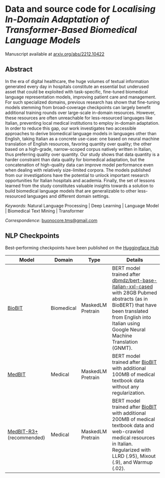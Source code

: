 # Data and source code for *Localising In-Domain Adaptation of Transformer-Based Biomedical Language Models*

Manuscript available at [arxiv.org/abs/2212.10422](https://arxiv.org/abs/2212.10422)


## Abstract

In the era of digital healthcare, the huge volumes of textual information generated every day in hospitals constitute an essential but underused asset that could be exploited with task-specific, fine-tuned biomedical language representation models, improving patient care and management. For such specialized domains, previous research has shown that fine-tuning models stemming from broad-coverage checkpoints can largely benefit additional training rounds over large-scale in-domain resources. However, these resources are often unreachable for less-resourced languages like Italian, preventing local medical institutions to employ in-domain adaptation. In order to reduce this gap, our work investigates two accessible approaches to derive biomedical language models in languages other than English, taking Italian as a concrete use-case: one based on neural machine translation of English resources, favoring quantity over quality; the other based on a high-grade, narrow-scoped corpus natively written in Italian, thus preferring quality over quantity. Our study shows that data quantity is a harder constraint than data quality for biomedical adaptation, but the concatenation of high-quality data can improve model performance even when dealing with relatively size-limited corpora. The models published from our investigations have the potential to unlock important research opportunities for Italian hospitals and academia. Finally, the set of lessons learned from the study constitutes valuable insights towards a solution to build biomedical language models that are generalizable to other less-resourced languages and different domain settings.

*Keywords*: Natural Language Processing | Deep Learning | Language Model | Biomedical Text Mining | Transformer

*Correspondence*: buonocore.tms@gmail.com

## NLP Checkpoints

Best-performing checkpoints have been published on the [Huggingface Hub](https://huggingface.co/IVN-RIN) 


| Model      | Domain  | Type              | Details                                                     |
|------------|---------|-------------------|-------------------------------------------------------------|
| [BioBIT](https://huggingface.co/bmi-labmedinfo/bioBIT)| Biomedical | MaskedLM Pretrain | BERT model trained after [dbmdz/bert-base-italian-xxl-cased](https://huggingface.co/dbmdz/bert-base-italian-xxl-cased) with 28GB Pubmed abstracts (as in BioBERT) that have been translated from English into Italian using Google Neural Machine Translation (GNMT). |
| [MedBIT](https://huggingface.co/bmi-labmedinfo/medBIT)| Medical | MaskedLM Pretrain | BERT model trained after [BioBIT](https://huggingface.co/bmi-labmedinfo/bioBIT) with additional 100MB of medical textbook data without any regularization. |
| [MedBIT-R3+](https://huggingface.co/bmi-labmedinfo/medBIT-r3-plus) (recommended)| Medical | MaskedLM Pretrain | BERT model trained after [BioBIT](https://huggingface.co/bmi-labmedinfo/bioBIT) with additional 200MB of medical textbook data and web-crawled medical resources in Italian. Regularized with LLRD (.95), Mixout (.9), and Warmup (.02). |
